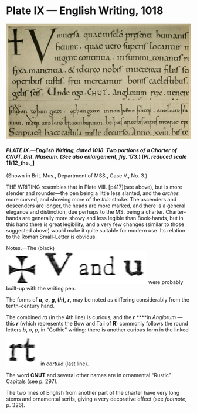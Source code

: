 # Plate IX — English Writing, 1018

![Plate X.&#x2014;Italian \(first half of\) Twelfth-century Writing. \(Homilies and Lessons\). Brit. Mus., Harl. MS. 7183. \(See also enlargement, fig. 174\).](../.gitbook/assets/i449e-plate_ix.jpg)

#### _PLATE IX.—English Writing, dated 1018. Two portions of a Charter of CNUT. Brit. Museum._ \(_See also enlargement, fig._ 173.\) \[_Pl. reduced scale_ 11/12_ths._\] <a id="plate09-note"></a>

\(Shown in Brit. Mus., Department of MSS., Case V., No. 3.\)

THE WRITING resembles that in Plate VIII. \[p417\]\(see above\), but is more slender and rounder—the pen being a little less slanted, and the _arches_ more curved, and showing more of the _thin_ stroke. The ascenders and descenders are longer, the heads are more marked, and there is a general elegance and distinction, due perhaps to the MS. being a charter. Charter-hands are generally more showy and less legible than Book-hands, but in this hand there is great legibility, and a very few changes \(similar to those suggested above\) would make it quite suitable for modern use. Its relation to the Roman Small-Letter is obvious.

Notes.—The \(black\) ![MALTESE CROSS V and SMALL U](../.gitbook/assets/i417c1.jpg) were probably built-up with the writing pen.

The forms of _**a**_**,** _**e**_**,** _**g**_**, \(**_**h**_**\),** _**r**_**,** may be noted as differing considerably from the tenth-century hand.

The combined _ra_ \(in the 4th line\) is curious; and the _**r**_ ****in _Anglorum_ — this _**r**_ \(which represents the Bow and Tail of **R**\) commonly follows the round letters _b_, _o_, _p_, in “Gothic” writing: there is another curious form in the linked ![rt](../.gitbook/assets/i417c2.jpg) in _cartula_ \(last line\).

The word **CNUT** and several other names are in ornamental “Rustic” Capitals \(see p. 297\).

The two lines of English from another part of the charter have very long stems and ornamental serifs, giving a very decorative effect \(see _footnote_, p. 326\).

